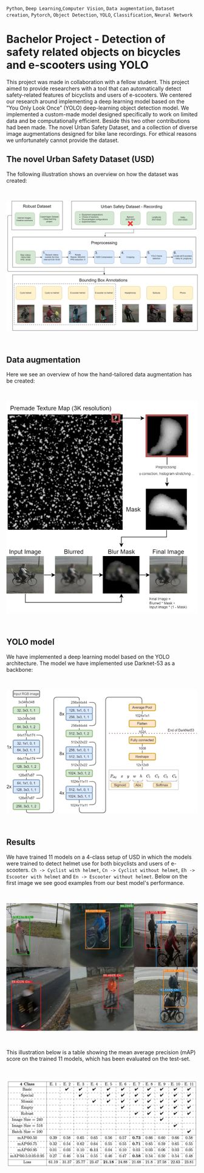 `Python`, `Deep Learning`,`Computer Vision`, `Data augmentation`, `Dataset creation`, `Pytorch`, `Object Detection`, `YOLO`, `Classification`, `Neural Network` 

# Bachelor Project - Detection of safety related objects on bicycles and e-scooters using YOLO

This project was made in collaboration with a fellow student. This project aimed to provide researchers with a tool that can automatically detect
safety-related features of bicyclists and users of e-scooters. We centered our research around implementing a deep learning model based on the 
”You Only Look Once” (YOLO) deep-learning object detection model. We implemented a custom-made model designed specifically to work on limited data
and be computationally efficient. Beside this two other contributions had been made. The novel Urban Safety Dataset, and a collection of diverse image 
augmentations designed for bike lane recordings. For ethical reasons we unfortunately cannot provide the dataset.

## The novel Urban Safety Dataset (USD)

The following illustration shows an overview on how the dataset was created:

<br>
<p align="center"> <img src="./readme_img/data_overview.jpg" alt="Drawing"/> </p>
<br>

## Data augmentation

Here we see an overview of how the hand-tailored data augmentation has be created:

<br>
<p align="center"> <img src="./readme_img/augmentation_special_overview.jpg" alt="Drawing"/> </p>
<br>

## YOLO model

We have implemented a deep learning model based on the YOLO architecture. The model we have implemented use Darknet-53 as a backbone:

<br>
<p align="center"> <img src="./readme_img/methods_yolo_model_overview.jpg" alt="Drawing"/> </p>
<br>

## Results

We have trained 11 models on a 4-class setup of USD in which the models were trained to detect helmet use for both bicyclists and users of e-scooters.
`Ch -> Cyclist with helmet`, `Cn -> Cyclist without helmet`, `Eh -> Escooter with helmet` and `En -> Escooter without helmet`. Below on the first image we see good examples from our best model's performance.


<br>
<p align="center"> <img src="./readme_img/results_good.png" alt="Drawing"/> </p>
<br>

This illustration below is a table showing the mean average precision (mAP) score on the trained 11 models, which has been evaluated on the test-set.

<br>
<p align="center"> <img src="./readme_img/results.png" alt="Drawing"/> </p>
<br>








